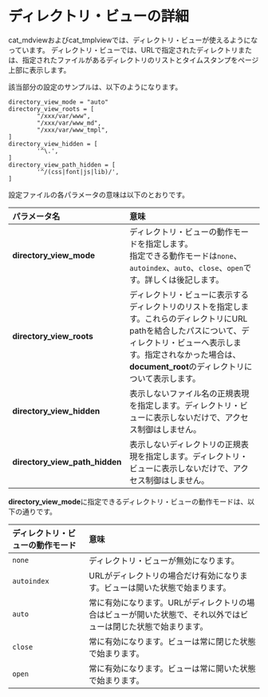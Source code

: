 # ディレクトリ・ビューの詳細

cat\_mdviewおよびcat\_tmplviewでは、ディレクトリ・ビューが使えるようになっています。
ディレクトリ・ビューでは、URLで指定されたディレクトリまたは、指定されたファイルがあるディレクトリのリストとタイムスタンプをページ上部に表示します。

該当部分の設定のサンプルは、以下のようになります。
```
directory_view_mode = "auto"
directory_view_roots = [
        "/xxx/var/www",
        "/xxx/var/www_md",
        "/xxx/var/www_tmpl",
]
directory_view_hidden = [
        '^\.',
]
directory_view_path_hidden = [
        '^/(css|font|js|lib)/',
]
```

設定ファイルの各パラメータの意味は以下のとおりです。

|パラメータ名|意味|
| :--- | :--- |
|**directory\_view\_mode**|ディレクトリ・ビューの動作モードを指定します。<br>指定できる動作モードは`none`、`autoindex`、`auto`、`close`、`open`です。詳しくは後記します。|
|**directory\_view\_roots**|ディレクトリ・ビューに表示するディレクトリのリストを指定します。これらのディレクトリにURL pathを結合したパスについて、ディレクトリ・ビューへ表示します。指定されなかった場合は、**document\_root**のディレクトリについて表示します。|
|**directory\_view\_hidden**|表示しないファイル名の正規表現を指定します。ディレクトリ・ビューに表示しないだけで、アクセス制御はしません。|
|**directory\_view\_path\_hidden**|表示しないディレクトリの正規表現を指定します。ディレクトリ・ビューに表示しないだけで、アクセス制御はしません。|

**directory\_view\_mode**に指定できるディレクトリ・ビューの動作モードは、以下の通りです。

|ディレクトリ・ビューの動作モード|意味|
| :--- | :--- |
|`none`|ディレクトリ・ビューが無効になります。|
|`autoindex`|URLがディレクトリの場合だけ有効になります。ビューは開いた状態で始まります。|
|`auto`|常に有効になります。URLがディレクトリの場合はビューが開いた状態で、それ以外ではビューは閉じた状態で始まります。|
|`close`|常に有効になります。ビューは常に閉じた状態で始まります。|
|`open`|常に有効になります。ビューは常に開いた状態で始まります。|
